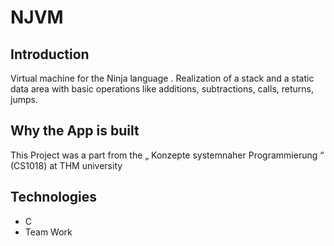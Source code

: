# NJVM

## Introduction
Virtual machine for the Ninja language .
Realization of a stack and a static data area with basic operations like additions, subtractions, calls, returns, jumps.


## Why the App is built
This Project was a part from the „	Konzepte systemnaher Programmierung “ (CS1018)
at THM university

## Technologies
- C
- Team Work


